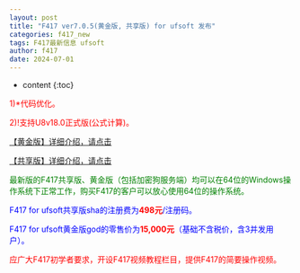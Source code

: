 ```yaml
---
layout: post
title: "F417 ver7.0.5(黄金版, 共享版) for ufsoft 发布"
categories: f417_new
tags: F417最新信息 ufsoft
author: f417
date: 2024-07-01
---
```


* content
{:toc}



<p><font color="red">1)*代码优化。</font></p>

<p><font color="red">2)!支持U8v18.0正式版(公式计算)。</font></p>


[【黄金版】详细介绍，请点击](/blog/f417_uf_gold)

[【共享版】详细介绍，请点击](/blog/f417_uf_share)

<p><font color="green">最新版的F417共享版、黄金版（包括加密狗服务端）均可以在64位的Windows操作系统下正常工作，购买F417的客户可以放心使用64位的操作系统。</font></p>

<p><font color="blue">F417 for ufsoft共享版sha的注册费为<font color="red"><b>498元</b></font>/注册码。</font></p>

<p><font color="blue">F417 for ufsoft黄金版god的零售价为<font color="red"><b>15,000元</b></font>（基础不含税价，含3并发用户）。</font></p>

<p><font color="red">应广大F417初学者要求，开设F417视频教程栏目，提供F417的简要操作视频。</font></p>
